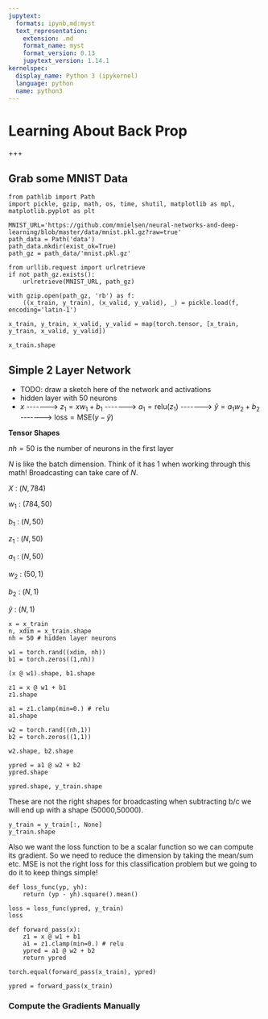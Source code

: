```yaml
---
jupytext:
  formats: ipynb,md:myst
  text_representation:
    extension: .md
    format_name: myst
    format_version: 0.13
    jupytext_version: 1.14.1
kernelspec:
  display_name: Python 3 (ipykernel)
  language: python
  name: python3
---
```


# Learning About Back Prop

+++

## Grab some MNIST Data

```{code-cell} ipython3
from pathlib import Path
import pickle, gzip, math, os, time, shutil, matplotlib as mpl, matplotlib.pyplot as plt

MNIST_URL='https://github.com/mnielsen/neural-networks-and-deep-learning/blob/master/data/mnist.pkl.gz?raw=true'
path_data = Path('data')
path_data.mkdir(exist_ok=True)
path_gz = path_data/'mnist.pkl.gz'

from urllib.request import urlretrieve
if not path_gz.exists():
    urlretrieve(MNIST_URL, path_gz)
    
with gzip.open(path_gz, 'rb') as f: 
    ((x_train, y_train), (x_valid, y_valid), _) = pickle.load(f, encoding='latin-1')
    
x_train, y_train, x_valid, y_valid = map(torch.tensor, [x_train, y_train, x_valid, y_valid])
```

```{code-cell} ipython3
x_train.shape
```

## Simple 2 Layer Network

- TODO: draw a sketch here of the network and activations
- hidden layer with 50 neurons
- $x$ -------> $z_1 = xw_1+b_1$ -------> $a_1 = \text{relu}(z_1)$ -------> $\hat{y} = a_1w_2+b_2$ -------> $\text{loss} = \text{MSE}(y-\hat{y})$

**Tensor Shapes**

$nh=50$ is the number of  neurons in the first layer

$N$ is like the batch dimension. Think of it has $1$ when working through this math! 
Broadcasting can take care of $N$.


$X$ : $(N, 784)$

$w_1$ : $(784, 50)$


$b_1$ : $(N, 50)$

$z_1$ : $(N, 50)$

$a_1$ : $(N, 50)$

$w_2$ : $(50, 1)$

$b_2$ : $(N, 1)$

$\hat{y}$ : $(N, 1)$




```{code-cell} ipython3
x = x_train
n, xdim = x_train.shape
nh = 50 # hidden layer neurons

w1 = torch.rand((xdim, nh))
b1 = torch.zeros((1,nh))
```

```{code-cell} ipython3
(x @ w1).shape, b1.shape
```

```{code-cell} ipython3
z1 = x @ w1 + b1
z1.shape
```

```{code-cell} ipython3
a1 = z1.clamp(min=0.) # relu
a1.shape
```

```{code-cell} ipython3
w2 = torch.rand((nh,1))
b2 = torch.zeros((1,1))
```

```{code-cell} ipython3
w2.shape, b2.shape
```

```{code-cell} ipython3
ypred = a1 @ w2 + b2
ypred.shape
```

```{code-cell} ipython3
ypred.shape, y_train.shape
```

These are not the right shapes for broadcasting when subtracting b/c we will end up with a shape 
(50000,50000).

```{code-cell} ipython3
y_train = y_train[:, None]
y_train.shape
```

Also we want the loss function to be a scalar function so we can compute
its gradient. So we need to reduce the dimension by taking the mean/sum etc.
MSE is not the right loss for this classification problem
but we going to do it to keep things simple!

```{code-cell} ipython3
def loss_func(yp, yh):
    return (yp - yh).square().mean()
```

```{code-cell} ipython3
loss = loss_func(ypred, y_train)
loss
```

```{code-cell} ipython3
def forward_pass(x):
    z1 = x @ w1 + b1
    a1 = z1.clamp(min=0.) # relu
    ypred = a1 @ w2 + b2
    return ypred
```

```{code-cell} ipython3
torch.equal(forward_pass(x_train), ypred)
```

```{code-cell} ipython3
ypred = forward_pass(x_train)
```

### Compute the Gradients Manually 

```{code-cell} ipython3

```

```{code-cell} ipython3

```

```{code-cell} ipython3

```
